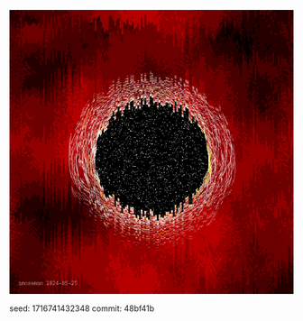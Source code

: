 ![](https://github.com/a-moseman/GenerativeArt/blob/1716741432348/pieces/1716741432348.bmp)

seed: 1716741432348
commit: 48bf41b
